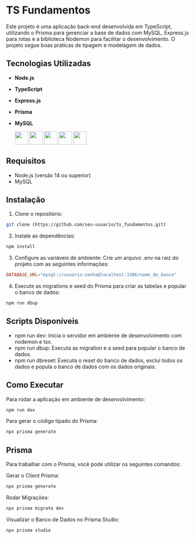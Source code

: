 # TS Fundamentos

Este projeto é uma aplicação back-end desenvolvida em TypeScript, utilizando o Prisma para gerenciar a base de dados com MySQL, Express.js para rotas e a biblioteca Nodemon para facilitar o desenvolvimento. O projeto segue boas práticas de tipagem e modelagem de dados.

## Tecnologias Utilizadas
* **Node.js**
* **TypeScript**
* **Express.js**
* **Prisma**
* **MySQL**

  <img src="https://github.com/user-attachments/assets/bc00d326-6812-4bcd-8fac-3ef210c495ec" width="36">
  <img src="https://github.com/user-attachments/assets/3bd570cd-d3df-43fe-afd0-3bc2840f9c0b" width="36">
  <img src="https://github.com/user-attachments/assets/8e79b395-3743-45a5-9a6a-9b54c4a28693" width="36">
  <img src="https://github.com/user-attachments/assets/31d55f2b-35b7-4bbb-958a-13e1cd84e183" width="36">
  <img src="https://github.com/user-attachments/assets/278578e9-217c-477d-bc4f-6e45ddb51a99" width="36" >


## Requisitos

* Node.js (versão 14 ou superior)
* MySQL

## Instalação

1. Clone o repositório:
  ```bash
  git clone (https://github.com/seu-usuario/ts_fundamentos.git)
  ```
   
2. Instale as dependências:
  ```bash
  npm install
  ```

3. Configure as variáveis de ambiente:
Crie um arquivo .env na raiz do projeto com as seguintes informações:
  ```makefile
  DATABASE_URL="mysql://usuario:senha@localhost:3306/nome_do_banco"
  ```

4. Execute as migrations e seed do Prisma para criar as tabelas e popular o banco de dados:
  ```bash
  npm run dbup
  ```

## Scripts Disponíveis
* npm run dev: Inicia o servidor em ambiente de desenvolvimento com nodemon e tsx.
* npm run dbup: Executa as migration e a seed para popular o banco de dados.
* npm run dbreset: Executa o reset do banco de dados, exclui todos os dados e popula o banco de dados com os dados originais.

## Como Executar
Para rodar a aplicação em ambiente de desenvolvimento:
  ```bash
  npm run dev
  ```

Para gerar o código tipado do Prisma:
  ```bash
  npx prisma generate
  ```

## Prisma
Para trabalhar com o Prisma, você pode utilizar os seguintes comandos:

Gerar o Client Prisma:
  ```bash
  npx prisma generate
  ```

Rodar Migrações:
  ```bash
  npx prisma migrate dev
  ```

Visualizar o Banco de Dados no Prisma Studio:
  ```bash
  npx prisma studio
  ```
